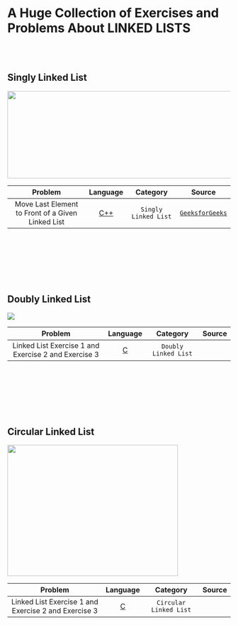 # A Huge Collection of Exercises and Problems About LINKED LISTS
<br /><br />

## Singly Linked List
<img src = "https://upload.wikimedia.org/wikipedia/commons/9/9c/Single_linked_list.png" width="725" height="197">


|  Problem     |  Language     |    Category      |  Source    | 
| :------------------------------------------------: | :---: |  :---:  | :---:  |
| Move Last Element to Front of a Given Linked List  | [C++](https://github.com/)     | `Singly Linked List`  | [`GeeksforGeeks`](https://github.com)|

<br /><br /><br /><br /><br /><br />

## Doubly Linked List
<img src = "https://i.ibb.co/p0dZzKL/doubly-linked-list2.png" >

|  Problem     |  Language     |    Category      |  Source    | 
| :------------------------------------------------: | :---: |  :---:  | :---:  |
| Linked List Exercise 1  and Exercise 2 and Exercise 3  | [C](https://github.com/)     | `Doubly Linked List`  |  |


<br /><br /><br /><br /><br /><br />

## Circular Linked List
<img src = "https://miro.medium.com/max/1200/1*twPhY6mv3C_0beb4Apd4Qw.jpeg" width="385" height="296">

|  Problem     |  Language     |    Category      |  Source    | 
| :------------------------------------------------: | :---: |  :---:  | :---:  |
| Linked List Exercise 1  and Exercise 2 and Exercise 3  | [C](https://github.com/)     | `Circular Linked List`  |  |

<br /><br /><br /><br /><br /><br />

<!--
| Basic Console Text Editor With Undo Functionality Using Stacks  | [C](https://github.com/fatihcinar1/strings-exercises/blob/master/Solutions/Copying%20One%20String%20To%20Another%20String/copying-one-string-to-another-string.c)     | [`CODEFORWIN`](https://codeforwin.org/2015/11/c-program-to-copy-one-string-to-another.html) |



-->
